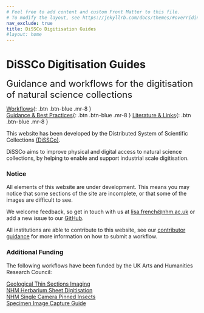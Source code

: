 ```yaml
---
# Feel free to add content and custom Front Matter to this file.
# To modify the layout, see https://jekyllrb.com/docs/themes/#overriding-theme-defaults
nav_exclude: true
title: DiSSCo Digitisation Guides
#layout: home
---
```

# DiSSCo Digitisation Guides 
<span style="font-size:24px">Guidance and workflows for the digitisation of natural science collections</span>

<span class="fs-5">[Workflows](/CollectionType.html){: .btn .btn-blue .mr-8 }</span>  											
<span class="fs-5">[Guidance & Best Practices](/BestPractice.html){: .btn .btn-blue .mr-8 }</span>
<span class="fs-5">[Literature & Links](/Literature/Literature.html){: .btn .btn-blue .mr-8 }</span>

This website has been developed by the Distributed System of Scientific Collections [(DiSSCo)](https://dissco.eu). 

DiSSCo aims to improve physical and digital access to natural science collections, by helping to enable and support industrial scale digitisation.

### Notice

All elements of this website are under development. This means you may notice that some sections of the site are incomplete, or that some of the images are difficult to see. 

We welcome feedback, so get in touch with us at lisa.french@nhm.ac.uk or add a new issue to our [GitHub](https://github.com/DiSSCo/dissco.github.io/issues). 

All institutions are able to contribute to this website, see our [contributor guidance](https://dissco.github.io/Guidance/ContributorGuidance.html) for more information on how to submit a workflow. 

### Additional Funding

The following workflows have been funded by the UK Arts and Humanities Research Council:

[Geological Thin Sections Imaging](/Geological/thin_sections.html)\
[NHM Herbarium Sheet Digitisation](/HerbariumSheets/NHMHerbariumSheetDigitisationWorkflow.html)\
[NHM Single Camera Pinned Insects](/PinnedInsect/NHM%20single%20camera%20pinned%20insects.html)\
[Specimen Image Capture Guide](/SpecimenImageCapture/SpecimenImageCapture.html)
